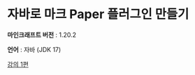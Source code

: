 # 자바로 마크 Paper 플러그인 만들기
**마인크래프트 버전** : 1.20.2  
  
**언어** : 자바 (JDK 17) 
  
[강의 1편](https://zepelown.tistory.com/71)
